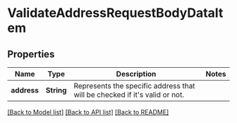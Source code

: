 # ValidateAddressRequestBodyDataItem

## Properties

Name | Type | Description | Notes
------------ | ------------- | ------------- | -------------
**address** | **String** | Represents the specific address that will be checked if it's valid or not. | 

[[Back to Model list]](../README.md#documentation-for-models) [[Back to API list]](../README.md#documentation-for-api-endpoints) [[Back to README]](../README.md)


